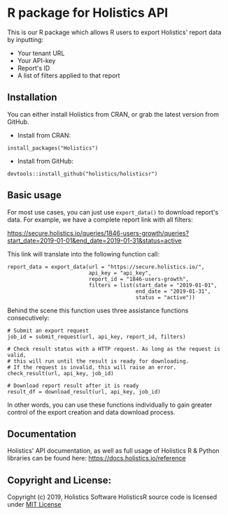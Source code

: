# R package for Holistics API

This is our R package which allows R users to export Holistics' report data by inputting:

- Your tenant URL
- Your API-key
- Report's ID
- A list of filters applied to that report

## Installation

You can either install Holistics from CRAN, or grab the latest version from GitHub.

- Install from CRAN:

```
install_packages("Holistics")
```

- Install from GitHub:

```
devtools::install_github("holistics/holisticsr")
```

## Basic usage

For most use cases, you can just use `export_data()` to download report's data. For example, we have a complete report link with all filters: 

https://secure.holistics.io/queries/1846-users-growth/queries?start_date=2019-01-01&end_date=2019-01-31&status=active

This link will translate into the following function call:

```
report_data = export_data(url = "https://secure.holistics.io/", 
                          api_key = "api_key",
                          report_id = "1846-users-growth",
                          filters = list(start_date = "2019-01-01", 
                                         end_date = "2019-01-31", 
                                         status = "active"))
```

Behind the scene this function uses three assistance functions consecutively:

```
# Submit an export request
job_id = submit_request(url, api_key, report_id, filters)

# Check result status with a HTTP request. As long as the request is valid,
# this will run until the result is ready for downloading.
# If the request is invalid, this will raise an error.
check_result(url, api_key, job_id)

# Download report result after it is ready
result_df = download_result(url, api_key, job_id)
```

In other words, you can use these functions individually to gain greater control of the export creation and data download process.


## Documentation

Holistics' API documentation, as well as full usage of Holistics R & Python libraries can be found here: https://docs.holistics.io/reference


## Copyright and License:

Copyright (c) 2019, Holistics Software
HolisticsR source code is licensed under [MIT License](https://github.com/holistics/holistics-r/blob/master/LICENSE.md)
